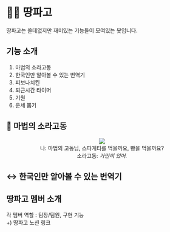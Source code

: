 # 👷🏼 땅파고
땅파고는 쓸데없지만 재미있는 기능들이 모여있는 봇입니다.

## 기능 소개

1. 마법의 소라고동</br>
2. 한국인만 알아볼 수 있는 번역기</br>
3. 피보나치킨</br>
4. 퇴근시간 타이머</br>
5. 기원</br>
6. 운세 뽑기</br>

## 🐚 마법의 소라고동
<p align="center">
<img src = "https://user-images.githubusercontent.com/45932570/116417686-7bb50400-a876-11eb-9921-ac3f6f07212e.png"></br>
나: 마법의 고동님, 스파게티를 먹을까요, 빵을 먹을까요?</br>
소라고동: <i>가만히 있어.</i>
</p>

## ↔ 한국인만 알아볼 수 있는 번역기
## 땅파고 멤버 소개
각 멤버 역할 : 팀장/팀원, 구현 기능</br>
+) 땅파고 노션 링크
